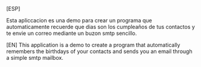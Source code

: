 [ESP]

Esta apliccacion es una demo para crear un programa que automaticamente recuerde que dias son los cumpleaños de tus contactos  y te envie un correo mediante un buzon smtp sencillo.

[EN]
This application is a demo to create a program that automatically remembers the birthdays of your contacts and sends you an email through a simple smtp mailbox.

